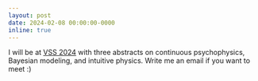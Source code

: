 ```yaml
---
layout: post
date: 2024-02-08 00:00:00-0000
inline: true
---
```



I will be at [VSS 2024](https://www.visionsciences.org/) with three abstracts on continuous psychophysics, Bayesian modeling, and intuitive physics. Write me an email if you want to meet :)

